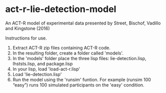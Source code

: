 # act-r-lie-detection-model
An ACT-R model of experimental data presented by Street, Bischof, Vadillo and Kingstone (2016)

Instructions for use.
1. Extract ACT-R zip files containing ACT-R code.
2. In the resulting folder, create a folder called 'models'.
3. In the 'models' folder place the three lisp files: lie-detection.lisp, lhststs.lisp, and package.lisp
4. In your lisp, load 'load-act-r.lisp'
5. Load 'lie-detection.lisp'
6. Run the model using the 'runsim' funtion.  For example (runsim 100 “easy”) runs 100 simulated participants on the 'easy' condition.
